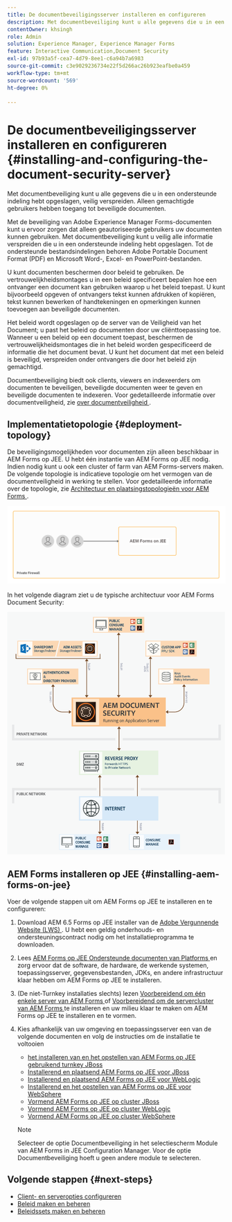 ```yaml
---
title: De documentbeveiligingsserver installeren en configureren
description: Met documentbeveiliging kunt u alle gegevens die u in een ondersteunde indeling hebt opgeslagen, veilig verspreiden. Alleen gemachtigde gebruikers hebben toegang tot beveiligde documenten.
contentOwner: khsingh
role: Admin
solution: Experience Manager, Experience Manager Forms
feature: Interactive Communication,Document Security
exl-id: 97b93a5f-cea7-4d79-8ee1-c6a94b7a6983
source-git-commit: c3e9029236734e22f5d266ac26b923eafbe0a459
workflow-type: tm+mt
source-wordcount: '569'
ht-degree: 0%

---
```


# De documentbeveiligingsserver installeren en configureren {#installing-and-configuring-the-document-security-server}

Met documentbeveiliging kunt u alle gegevens die u in een ondersteunde indeling hebt opgeslagen, veilig verspreiden. Alleen gemachtigde gebruikers hebben toegang tot beveiligde documenten.

Met de beveiliging van Adobe Experience Manager Forms-documenten kunt u ervoor zorgen dat alleen geautoriseerde gebruikers uw documenten kunnen gebruiken. Met documentbeveiliging kunt u veilig alle informatie verspreiden die u in een ondersteunde indeling hebt opgeslagen. Tot de ondersteunde bestandsindelingen behoren Adobe Portable Document Format (PDF) en Microsoft Word-, Excel- en PowerPoint-bestanden.

U kunt documenten beschermen door beleid te gebruiken. De vertrouwelijkheidsmontages u in een beleid specificeert bepalen hoe een ontvanger een document kan gebruiken waarop u het beleid toepast. U kunt bijvoorbeeld opgeven of ontvangers tekst kunnen afdrukken of kopiëren, tekst kunnen bewerken of handtekeningen en opmerkingen kunnen toevoegen aan beveiligde documenten.

Het beleid wordt opgeslagen op de server van de Veiligheid van het Document; u past het beleid op documenten door uw cliënttoepassing toe. Wanneer u een beleid op een document toepast, beschermen de vertrouwelijkheidsmontages die in het beleid worden gespecificeerd de informatie die het document bevat. U kunt het document dat met een beleid is beveiligd, verspreiden onder ontvangers die door het beleid zijn gemachtigd.

Documentbeveiliging biedt ook clients, viewers en indexeerders om documenten te beveiligen, beveiligde documenten weer te geven en beveiligde documenten te indexeren. Voor gedetailleerde informatie over documentveiligheid, zie [ over documentveiligheid ](/help/forms/using/admin-help/document-security.md).

## Implementatietopologie  {#deployment-topology}

De beveiligingsmogelijkheden voor documenten zijn alleen beschikbaar in AEM Forms op JEE. U hebt één instantie van AEM Forms op JEE nodig. Indien nodig kunt u ook een cluster of farm van AEM Forms-servers maken. De volgende topologie is indicatieve topologie om het vermogen van de documentveiligheid in werking te stellen. Voor gedetailleerde informatie over de topologie, zie [ Architectuur en plaatsingstopologieën voor AEM Forms ](aem-forms-architecture-deployment.md).

<!--fix above link-->

![ de topologie van de de veiligheidsserver van het Document ](do-not-localize/document-security-server_topology.png)

In het volgende diagram ziet u de typische architectuur voor AEM Forms Document Security:

![ de veiligheid typische milieu van het Document ](do-not-localize/document-security-typical-environment.png)

## AEM Forms installeren op JEE {#installing-aem-forms-on-jee}

Voer de volgende stappen uit om AEM Forms op JEE te installeren en te configureren:

1. Download AEM 6.5 Forms op JEE installer van de [ Adobe Vergunnende Website (LWS) ](https://licensing.adobe.com/). U hebt een geldig onderhouds- en ondersteuningscontract nodig om het installatieprogramma te downloaden.
1. Lees [ AEM Forms op JEE Ondersteunde documenten van Platforms ](/help/forms/using/aem-forms-jee-supported-platforms.md) en zorg ervoor dat de software, de hardware, de werkende systemen, toepassingsserver, gegevensbestanden, JDKs, en andere infrastructuur klaar hebben om AEM Forms op JEE te installeren.
1. (De niet-Turnkey installaties slechts) lezen [ Voorbereidend om één enkele server van AEM Forms ](https://www.adobe.com/go/learn_aemforms_prepareInstallsingle_64) of [ Voorbereidend om de servercluster van AEM Forms ](https://www.adobe.com/go/learn_aemforms_prepareInstallcluster_64) te installeren en uw milieu klaar te maken om AEM Forms op JEE te installeren en te vormen.
1. Kies afhankelijk van uw omgeving en toepassingsserver een van de volgende documenten en volg de instructies om de installatie te voltooien

   * [ het installeren van en het opstellen van AEM Forms op JEE gebruikend turnkey JBoss ](https://www.adobe.com/go/learn_aemforms_installTurnkey_64)
   * [ Installerend en plaatsend AEM Forms op JEE voor JBoss ](https://www.adobe.com/go/learn_aemforms_installJBoss_64)
   * [ Installerend en plaatsend AEM Forms op JEE voor WebLogic ](https://www.adobe.com/go/learn_aemforms_installWebLogic_64)
   * [ Installerend en het opstellen van AEM Forms op JEE voor WebSphere ](https://www.adobe.com/go/learn_aemforms_installWebSphere_64)
   * [ Vormend AEM Forms op JEE op cluster JBoss ](https://www.adobe.com/go/learn_aemforms_clusterJBoss_64)
   * [ Vormend AEM Forms op JEE op cluster WebLogic ](https://www.adobe.com/go/learn_aemforms_clusterWebLogic_64)
   * [ Vormend AEM Forms op JEE op cluster WebSphere ](https://www.adobe.com/go/learn_aemforms_clusterWebSphere_64)

   >[!NOTE]
   >
   >Selecteer de optie Documentbeveiliging in het selectiescherm Module van AEM Forms in JEE Configuration Manager. Voor de optie Documentbeveiliging hoeft u geen andere module te selecteren.

## Volgende stappen {#next-steps}

* [Client- en serveropties configureren](/help/forms/using/admin-help/configuring-client-server-options.md)
* [Beleid maken en beheren](/help/forms/using/admin-help/creating-policies.md)
* [Beleidssets maken en beheren](/help/forms/using/admin-help/creating-policy-sets.md)
